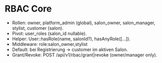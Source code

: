 # RBAC Core

- Rollen: owner, platform_admin (global), salon_owner, salon_manager, stylist, customer (salon).
- Pivot: user_roles (salon_id nullable).
- Helper: User::hasRole(name, salonId?), hasAnyRole([...]).
- Middleware: role:salon_owner,stylist
- Default: bei Registrierung -> customer im aktiven Salon.
- Grant/Revoke: POST /api/v1/rbac/grant|revoke (owner/manager only).